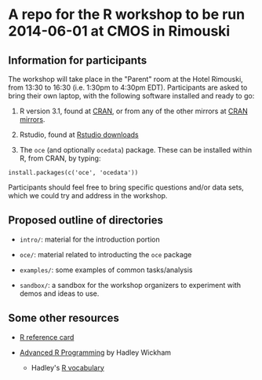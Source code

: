 # A repo for the R workshop to be run 2014-06-01 at CMOS in Rimouski

## Information for participants

The workshop will take place in the "Parent" room at the Hotel Rimouski, from 13:30 to 16:30 (i.e. 1:30pm to 4:30pm EDT). Participants are asked to bring their own laptop, with the following software installed and ready to go:

1. R version 3.1, found at [CRAN][1], or from any of the other mirrors at [CRAN mirrors][2].

2. Rstudio, found at [Rstudio downloads][3]

3. The `oce` (and optionally `ocedata`) package. These can be installed within R, from CRAN, by typing:
```splus
install.packages(c('oce', 'ocedata'))
```

Participants should feel free to bring specific questions and/or data sets, which we could try and address in the workshop.

[1]: http://mirror.its.dal.ca/cran/

[2]: http://cran.r-project.org/mirrors.html

[3]: http://www.rstudio.com/ide/download/desktop
 

## Proposed outline of directories

* `intro/`: material for the introduction portion

* `oce/`: material related to introducting the `oce` package

* `examples/`: some examples of common tasks/analysis

* `sandbox/`: a sandbox for the workshop organizers to experiment with demos and ideas to use. 


## Some other resources

* [R reference card][4]

* [Advanced R Programming][arp] by Hadley Wickham

    * Hadley's [R vocabulary][rv]

[4]: http://cran.r-project.org/doc/contrib/Short-refcard.pdf

[arp]: http://adv-r.had.co.nz/

[rv]: http://adv-r.had.co.nz/Vocabulary.html


